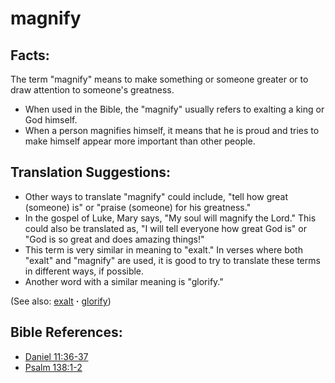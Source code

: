 # magnify #

## Facts: ##

The term "magnify" means to make something or someone greater or to draw attention to someone's greatness.

* When used in the Bible, the "magnify" usually refers to exalting a king or God himself.
* When a person magnifies himself, it means that he is proud and tries to make himself appear more important than other people.

## Translation Suggestions: ##

* Other ways to translate "magnify" could include, "tell how great (someone) is" or "praise (someone) for his greatness."
* In the gospel of Luke, Mary says, "My soul will magnify the Lord." This could also be translated as, "I will tell everyone how great God is" or "God is so great and does amazing things!"
* This term is very similar in meaning to "exalt." In verses where both "exalt" and "magnify" are used, it is good to try to translate these terms in different ways, if possible.
* Another word with a similar meaning is "glorify."

(See also: [exalt](../kt/exalt.md) **·** [glorify](../kt/glorify.md))

## Bible References: ##

* [Daniel 11:36-37](https://door43.org/en/bible/notes/dan/11/36)
* [Psalm 138:1-2](https://door43.org/en/bible/notes/psa/138/001)


